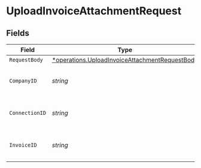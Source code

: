 # UploadInvoiceAttachmentRequest


## Fields

| Field                                                                                                                  | Type                                                                                                                   | Required                                                                                                               | Description                                                                                                            | Example                                                                                                                |
| ---------------------------------------------------------------------------------------------------------------------- | ---------------------------------------------------------------------------------------------------------------------- | ---------------------------------------------------------------------------------------------------------------------- | ---------------------------------------------------------------------------------------------------------------------- | ---------------------------------------------------------------------------------------------------------------------- |
| `RequestBody`                                                                                                          | [*operations.UploadInvoiceAttachmentRequestBody](../../../pkg/models/operations/uploadinvoiceattachmentrequestbody.md) | :heavy_minus_sign:                                                                                                     | N/A                                                                                                                    |                                                                                                                        |
| `CompanyID`                                                                                                            | *string*                                                                                                               | :heavy_check_mark:                                                                                                     | Unique identifier for a company.                                                                                       | 8a210b68-6988-11ed-a1eb-0242ac120002                                                                                   |
| `ConnectionID`                                                                                                         | *string*                                                                                                               | :heavy_check_mark:                                                                                                     | Unique identifier for a connection.                                                                                    | 2e9d2c44-f675-40ba-8049-353bfcb5e171                                                                                   |
| `InvoiceID`                                                                                                            | *string*                                                                                                               | :heavy_check_mark:                                                                                                     | Unique identifier for an invoice.                                                                                      |                                                                                                                        |